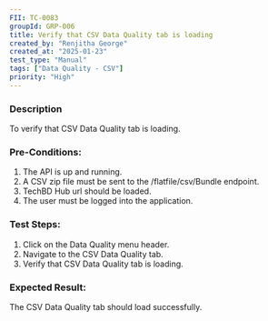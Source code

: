 ```yaml
---
FII: TC-0083
groupId: GRP-006
title: Verify that CSV Data Quality tab is loading
created_by: "Renjitha George"
created_at: "2025-01-23"
test_type: "Manual"
tags: ["Data Quality - CSV"]
priority: "High"
---
```


### Description

To verify that CSV Data Quality tab is loading.

### Pre-Conditions:

1. The API is up and running.
2. A CSV zip file must be sent to the /flatfile/csv/Bundle endpoint.
3. TechBD Hub url should be loaded.
4. The user must be logged into the application.

### Test Steps:

1. Click on the Data Quality menu header.
2. Navigate to the CSV Data Quality tab.
3. Verify that CSV Data Quality tab is loading.

### Expected Result:

The CSV Data Quality tab should load successfully.
